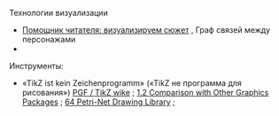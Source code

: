 Технологии визуализации
- [Помощник читателя: визуализируем сюжет](https://habr.com/ru/articles/900870/) , Граф связей между персонажами
- 
Инструменты:
- «TikZ ist kein Zeichenprogramm» («TikZ не программа для рисования») [PGF / TikZ wike](https://ru.wikipedia.org/wiki/PGF/Tikz) ; [1.2 Comparison with Other Graphics Packages](https://tikz.dev/) ; [64 Petri-Net Drawing Library](https://tikz.dev/library-petri) ;  
